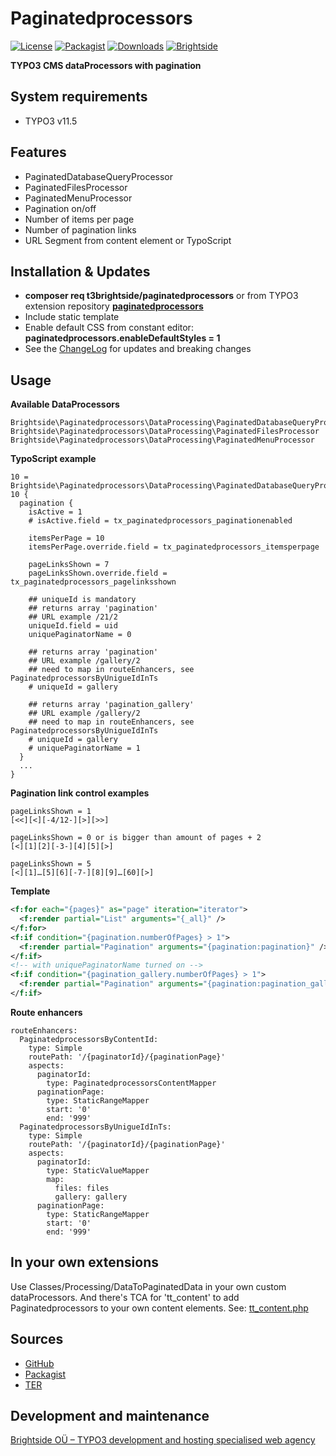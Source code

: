 # Paginatedprocessors
[![License](https://poser.pugx.org/t3brightside/paginatedprocessors/license)](LICENSE.txt)
[![Packagist](https://img.shields.io/packagist/v/t3brightside/paginatedprocessors.svg?style=flat)](https://packagist.org/packages/t3brightside/paginatedprocessors)
[![Downloads](https://poser.pugx.org/t3brightside/paginatedprocessors/downloads)](https://packagist.org/packages/t3brightside/paginatedprocessors)
[![Brightside](https://img.shields.io/badge/by-t3brightside.com-orange.svg?style=flat)](https://t3brightside.com)

**TYPO3 CMS dataProcessors with pagination**

## System requirements
- TYPO3 v11.5

## Features
- PaginatedDatabaseQueryProcessor
- PaginatedFilesProcessor
- PaginatedMenuProcessor
- Pagination on/off
- Number of items per page
- Number of pagination links
- URL Segment from content element or TypoScript

## Installation & Updates
- **composer req t3brightside/paginatedprocessors** or from TYPO3 extension repository **[paginatedprocessors](https://extensions.typo3.org/extension/paginatedprocessors/)**
- Include static template
- Enable default CSS from constant editor: **paginatedprocessors.enableDefaultStyles = 1**
- See the [ChangeLog](ChangeLog) for updates and breaking changes

## Usage
**Available DataProcessors**
```
Brightside\Paginatedprocessors\DataProcessing\PaginatedDatabaseQueryProcessor
Brightside\Paginatedprocessors\DataProcessing\PaginatedFilesProcessor
Brightside\Paginatedprocessors\DataProcessing\PaginatedMenuProcessor
```
**TypoScript example**
```
10 = Brightside\Paginatedprocessors\DataProcessing\PaginatedDatabaseQueryProcessor
10 {
  pagination {
    isActive = 1
    # isActive.field = tx_paginatedprocessors_paginationenabled

    itemsPerPage = 10
    itemsPerPage.override.field = tx_paginatedprocessors_itemsperpage

    pageLinksShown = 7
    pageLinksShown.override.field = tx_paginatedprocessors_pagelinksshown

    ## uniqueId is mandatory
    ## returns array 'pagination'
    ## URL example /21/2
    uniqueId.field = uid
    uniquePaginatorName = 0

    ## returns array 'pagination'
    ## URL example /gallery/2
    ## need to map in routeEnhancers, see PaginatedprocessorsByUnigueIdInTs
    # uniqueId = gallery

    ## returns array 'pagination_gallery'
    ## URL example /gallery/2
    ## need to map in routeEnhancers, see PaginatedprocessorsByUnigueIdInTs
    # uniqueId = gallery
    # uniquePaginatorName = 1
  }
  ...
}
```
**Pagination link control examples**
```
pageLinksShown = 1
[<<][<][-4/12-][>][>>]

pageLinksShown = 0 or is bigger than amount of pages + 2
[<][1][2][-3-][4][5][>]

pageLinksShown = 5
[<][1]…[5][6][-7-][8][9]…[60][>]
```
**Template**
```XML
<f:for each="{pages}" as="page" iteration="iterator">
  <f:render partial="List" arguments="{_all}" />
</f:for>
<f:if condition="{pagination.numberOfPages} > 1">
  <f:render partial="Pagination" arguments="{pagination:pagination}" />
</f:if>
<!-- with uniquePaginatorName turned on -->
<f:if condition="{pagination_gallery.numberOfPages} > 1">
  <f:render partial="Pagination" arguments="{pagination:pagination_gallery}" />
</f:if>
```
**Route enhancers**
```
routeEnhancers:
  PaginatedprocessorsByContentId:
    type: Simple
    routePath: '/{paginatorId}/{paginationPage}'
    aspects:
      paginatorId:
        type: PaginatedprocessorsContentMapper
      paginationPage:
        type: StaticRangeMapper
        start: '0'
        end: '999'
  PaginatedprocessorsByUnigueIdInTs:
    type: Simple
    routePath: '/{paginatorId}/{paginationPage}'
    aspects:
      paginatorId:
        type: StaticValueMapper
        map:
          files: files
          gallery: gallery
      paginationPage:
        type: StaticRangeMapper
        start: '0'
        end: '999'
```
## In your own extensions
Use Classes/Processing/DataToPaginatedData in your own custom dataProcessors.
And there's TCA for 'tt_content' to add Paginatedprocessors to your own content elements. See: [tt_content.php](Configuration/Overrides/tt_content.php)
## Sources
-  [GitHub](https://github.com/t3brightside/paginatedprocessors)
-  [Packagist](https://packagist.org/packages/t3brightside/paginatedprocessors)
-  [TER](https://extensions.typo3.org/extension/paginatedprocessors/)

## Development and maintenance
[Brightside OÜ – TYPO3 development and hosting specialised web agency](https://t3brightside.com/ )
